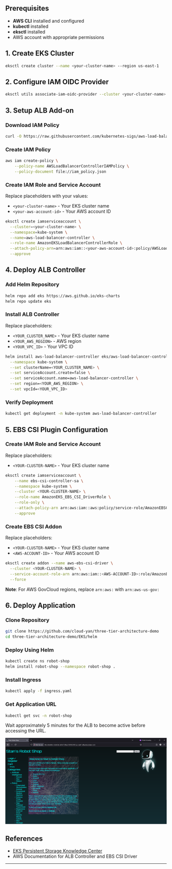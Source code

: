 ## Prerequisites
- **AWS CLI** installed and configured
- **kubectl** installed
- **eksctl** installed
- AWS account with appropriate permissions

## 1. Create EKS Cluster
```bash
eksctl create cluster --name <your-cluster-name> --region us-east-1
```

## 2. Configure IAM OIDC Provider
```bash
eksctl utils associate-iam-oidc-provider --cluster <your-cluster-name> --approve
```

## 3. Setup ALB Add-on

### Download IAM Policy
```bash
curl -O https://raw.githubusercontent.com/kubernetes-sigs/aws-load-balancer-controller/v2.11.0/docs/install/iam_policy.json
```

### Create IAM Policy
```bash
aws iam create-policy \
    --policy-name AWSLoadBalancerControllerIAMPolicy \
    --policy-document file://iam_policy.json
```

### Create IAM Role and Service Account
Replace placeholders with your values:
- `<your-cluster-name>` - Your EKS cluster name
- `<your-aws-account-id>` - Your AWS account ID

```bash
eksctl create iamserviceaccount \
  --cluster=<your-cluster-name> \
  --namespace=kube-system \
  --name=aws-load-balancer-controller \
  --role-name AmazonEKSLoadBalancerControllerRole \
  --attach-policy-arn=arn:aws:iam::<your-aws-account-id>:policy/AWSLoadBalancerControllerIAMPolicy \
  --approve
```

## 4. Deploy ALB Controller

### Add Helm Repository
```bash
helm repo add eks https://aws.github.io/eks-charts
helm repo update eks
```

### Install ALB Controller
Replace placeholders:
- `<YOUR_CLUSTER_NAME>` - Your EKS cluster name
- `<YOUR_AWS_REGION>` - AWS region
- `<YOUR_VPC_ID>` - Your VPC ID

```bash
helm install aws-load-balancer-controller eks/aws-load-balancer-controller \
  --namespace kube-system \
  --set clusterName=<YOUR_CLUSTER_NAME> \
  --set serviceAccount.create=false \
  --set serviceAccount.name=aws-load-balancer-controller \
  --set region=<YOUR_AWS_REGION> \
  --set vpcId=<YOUR_VPC_ID>
```

### Verify Deployment
```bash
kubectl get deployment -n kube-system aws-load-balancer-controller
```

## 5. EBS CSI Plugin Configuration

### Create IAM Role and Service Account
Replace placeholders:
- `<YOUR-CLUSTER-NAME>` - Your EKS cluster name

```bash
eksctl create iamserviceaccount \
    --name ebs-csi-controller-sa \
    --namespace kube-system \
    --cluster <YOUR-CLUSTER-NAME> \
    --role-name AmazonEKS_EBS_CSI_DriverRole \
    --role-only \
    --attach-policy-arn arn:aws:iam::aws:policy/service-role/AmazonEBSCSIDriverPolicy \
    --approve
```

### Create EBS CSI Addon
Replace placeholders:
- `<YOUR-CLUSTER-NAME>` - Your EKS cluster name
- `<AWS-ACCOUNT-ID>` - Your AWS account ID

```bash
eksctl create addon --name aws-ebs-csi-driver \
  --cluster <YOUR-CLUSTER-NAME> \
  --service-account-role-arn arn:aws:iam::<AWS-ACCOUNT-ID>:role/AmazonEKS_EBS_CSI_DriverRole \
  --force
```

**Note**: For AWS GovCloud regions, replace `arn:aws:` with `arn:aws-us-gov:`

## 6. Deploy Application

### Clone Repository
```bash
git clone https://github.com/cloud-yan/three-tier-architecture-demo
cd three-tier-architecture-demo/EKS/helm
```

### Deploy Using Helm
```bash
kubectl create ns robot-shop
helm install robot-shop --namespace robot-shop .
```

### Install Ingress
```bash
kubectl apply -f ingress.yaml
```

### Get Application URL
```bash
kubectl get svc -n robot-shop
```
Wait approximately 5 minutes for the ALB to become active before accessing the URL.

![alt text](image.png)

## References
- [EKS Persistent Storage Knowledge Center](https://repost.aws/knowledge-center/eks-persistent-storage)
- AWS Documentation for ALB Controller and EBS CSI Driver

---
